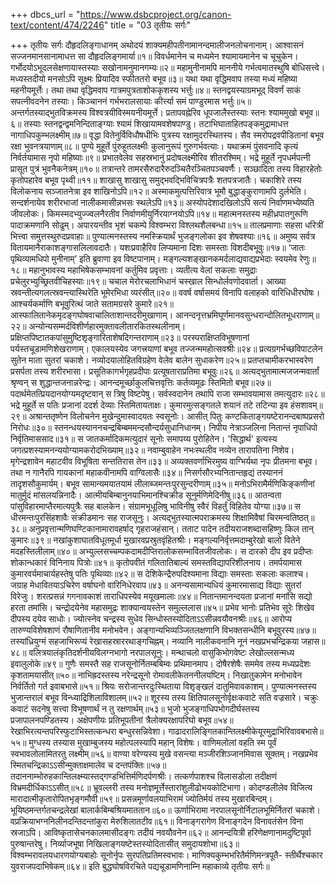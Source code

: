+++
dbcs_url = "https://www.dsbcproject.org/canon-text/content/474/2246"
title = "03 तृतीयः सर्गः"

+++
तृतीयः सर्गः
दौहृदलिङ्गाधानम्
अथोदयं शाक्यमहीपतीनामानन्दमालीजनलोचनानाम्।
आश्वासनं सज्जनमानसानामाधत्त सा दौहृदलिङ्गमार्या॥१॥
विवर्धमानेन च मध्यमेन श्यामायमानेन च चूचुकेन।
गर्भोदयोऽभूदलसेक्षणायास्तस्याः सखोनामनुमानगम्यः॥२॥
महामुनीनामपि माननीये गर्भत्वमातस्थुषि बोधिसत्त्वे।
मध्यस्तदीयो मनसोऽपि सूक्ष्मः प्रियादिव स्फीततरो बभूव॥३॥
यथा यथा वृद्धिमवाप तस्या मध्यं महिष्या महनीयमूर्त्तेः।
तथा तथा वृद्धिमवाप गात्रमपुत्रताशोककृशस्य भर्त्तुः॥४॥
स्तनद्वयस्याग्रमभूद् विवर्णं साकं सपत्नीवदनेन तस्याः।
किञ्चाननं गर्भभरालसायाः कीर्त्त्या समं पाण्डुरमास भर्त्तुः॥५॥
अन्तर्गतस्याद्भुतविक्रमस्य विश्वत्रयीविस्मयनीयमूर्त्ते।
प्रतापवह्नेरिव धूपजालैस्तस्याः स्तनः श्याममुखो बभूव॥६॥
तस्याः स्तनद्वन्द्वमनिन्दिताङ्ग्याः श्यामं शिखायामवशेषपाण्डु।
तटाभिघाताहितपङ्कमुद्रामाधत्त नागाधिपकुम्भलक्ष्मीम्॥७॥
वृद्धा वितेनुर्विविधौषधीभिः पुत्रस्य रक्षामुदरस्थितस्य।
सैव स्मरोपद्रवपीडितानां बभूव रक्षा भुवनत्रयाणाम्॥८॥
पुण्ये मुहूर्ते पुंरुहूतलक्ष्मीः कुलानुरूपं गुरुगर्भवत्याः।
यथाक्रमं पुंसवनादि कृत्यं निर्वर्तयामास नृपो महिष्याः॥९॥
प्रभातवेलेव सहस्रभानुं प्रदोषलक्ष्मीरिव शीतरश्मिम्।
भद्रे मुहूर्ते नृपधर्मपत्नी प्रासूत पुत्रं भुवनैकनेत्रम्॥१०॥
तत्रान्तरे तामरसैरुदारैरुदञ्चितैरञ्चितपञ्चवर्णैः।
सञ्छादिता तस्य विहारहेतोः कृतोपहारेव बभूव पृथ्वी॥११॥
शाखासु शाखासु समुद्भवद्भिविचित्रपत्रैः शतपत्रजातैः।
चकाशिरे तस्य विलोकनाय सञ्जातनेत्रा इव शाखिनोऽपि॥१२॥
अस्माकमुत्पत्तिरिवात्र भूमौ बुद्धाङ्कुराणामपि दुर्लभेति।
सन्दर्शनायेव शरीरभाजां नालीकमासीन्नभसः स्थलेऽपि॥१३॥
अस्योपदेशादखिलोऽपि सत्यं निर्वाणमभ्येष्यति जीवलोकः।
किमस्मदभ्युज्ज्वलनैरतीव निर्वाणमीयुर्निरयाग्नयोऽपि॥१४॥
महात्मनस्तस्य महीध्रपातगुरूणि पादाक्रमणानि सोढुम्।
अपारयन्तीव भृशं चकम्पे विश्वम्भरा विश्लथशैलबन्धा॥१५॥
तालप्रमाणाः सहसा धरित्रीं भित्त्वा समुत्तस्थुरुदप्रवाहाः॥
पुण्यात्मनस्तस्य नमस्क्रियार्थं भुजङ्गलोका इव शेषवश्याः॥१६॥
अमुष्य सर्वत्र वितायमानैराकाशङ्गासलिलावदातैः।
यशःप्रवाहैरिव लिप्यमाना दिशः समस्ताः विशदीबभूवुः॥१७॥
‘जातः पृथिव्यामधिपो मुनीनाम्’ इति ब्रुवाणा इव विष्टपानाम्।
मङ्गल्यशङ्खानकमर्दलाद्यवाद्यप्रभेदाः स्वयमेव रेणुः॥१८॥
महानुभावस्य महाभिषेकसम्भावनां कर्तुमिव प्रवृत्ताः।
व्यतीत्य वेलां सकलाः समुद्राः प्रचेलुरभ्युच्छ्रितवीचिहस्याः॥१९॥
चचाल मेरोरचलाभिधानं चस्खाल सिन्धोर्लवणोदवार्ता।
आख्या स्रवन्तीत्यगलत्स्रवन्त्यास्थिरेति भूमेरभिधा व्यरंसीत्॥२०॥
ववर्ष वर्षासमयं विनापि वलाहको वारिधिधीरघोषः।
आश्चर्यकर्माणि बभूवुरित्थं जाते सतामग्रसरे कुमारे॥२१॥
आस्फालितानेकमृदङ्गघोषवाचालिताशान्तदरीमुखाणाम्।
आनन्दनृत्तभ्रमिघूर्णमानवसुन्धरान्दोलितभूधराणाम्॥२२॥
अन्योन्यसम्मर्दविशीर्णहारमुक्तावलीतारकितस्थलीनाम्।
प्रक्षिप्तपिष्टातकपांसुमुष्टिशृङ्गारिताशेषदिगन्तराणाम्॥२३॥
परस्पराक्षिप्तविभूषणानां पर्यस्तचूडामणिशेखराणाम्।
एकालयस्येव जगत्त्रयाणां बभूव तज्जन्ममहोत्सवश्रीः॥२४॥
प्रत्यग्रगर्भच्छविपाटलेन सुतेन माता सुतरां चकाशे।
नव्योदयालोहितविग्रहेण वेलेव बालेन सुधाकरेण॥२५॥
प्रतप्तचामीकरभास्वरेण प्रसर्पता तस्य शरीरभासा।
प्रसूतिकागर्भगृहप्रदीपाः प्रत्यूषताराप्रतिमा बभूवुः॥२६॥
अत्यद्भुतामात्मजजन्मवार्तां श्रृण्वन् स शुद्धान्तजनान्नरेन्द्रः।
आनन्दमूर्च्छाकुलचित्तवृत्तिः कर्तव्यमूढः स्तिमितो बभूव॥२७॥
पदार्थमेतत्प्रियदानयोग्यमदृष्टवान् स त्रिषु विष्टपेषु।
सर्वस्वदानेन तथापि राजा सम्भावयामास तमत्युदारः॥२८॥
भद्रे मुहूर्ते स पतिः प्रजानां ददर्श देव्याः स्तिमितायताक्षः।
कुमारमुत्सङ्गतले शयानं तटे तटिन्या इव हंसशावम्॥२९॥
अश्रान्ततृष्णेन विलोचनेन मुखेन्दुमास्वादयतः स्वसूनोः।
आसीत् पितुः कण्टकिताङ्गयष्टेरानन्दबाष्पप्रसरो निरोधः॥३०॥
स्तनन्धयस्याननचन्द्रबिम्बममन्दसौन्दर्यसुधानिधानम्।
निपीय नेत्राञ्जलिना नितान्तं नृपाधिपो निर्वृतिमाससाद॥३१॥
स जातकर्मादिकमत्युदारं सूनोः समापय्य पुरोहितेन।
'सिद्धार्थ' इत्यस्य जगत्प्रशस्यामनन्ययोग्यामकरोदभिख्याम्॥३२॥
नवाम्बुवाहेन नभःस्थलीव नव्येन तारापतिना निशेव।
मृगेन्द्रशावेन महाटवीव विभूषिता सन्ततिरास तेन॥३३॥
अव्यक्तवर्णाभिरमुष्य वाग्भिर्यथा नृपः प्रीतमना बभूव।
तथा न गानैरपि गायकानां महाकवीनामपि वाग्विलासैः॥३४॥
निसर्गसौरभ्यनितान्तहृद्यं तस्याननं तादृशसौकुमार्यम्।
बभूव सामान्यमयातयामं लीलाब्जमन्तःपुरसुन्दरीणाम्॥३५॥
मनोऽभिरामैर्मणिकिङ्कणीनां मातुर्मुदं मांसलयन्निनादैः।
आत्मीयबिम्बानुनयाभिमानश्चिक्रीड सूनुर्मणिमेदिनीषु॥३६॥
आतन्वता पांसुविहारमाप्तैरमात्यपुत्रैः सह बालकेन।
संग्रामभूधूलिषु भाविनीषु स्वैरं विहर्तुं विहितेव योग्या॥३७॥
स धीरमन्तःपुरसिंहशावैः संक्रीडमानः सह राजसूनुः।
अत्यद्भुतस्यात्मपराक्रमस्य शिक्षामिवैषां चिरमन्वतिष्ठत्॥३८॥
अनुप्रवृत्तान्मणिघण्टिकानामारावहर्षाद् गृहराजहंसान्।
तताट पादेन तदीयराजशब्दासहिष्णुः किल तान् कुमारः॥३९॥
नखांकुशाघातविधूतमूर्धा मुखारवप्रस्रुतवृंहितश्रीः।
मङ्गल्यनिर्वृत्तमदाम्बुरेखो बालो वितेने मदहस्तिलीलाम्॥४०॥
अभ्युल्लसच्चम्पकदामदीप्तिरालोकसम्भावितजीवलोकः।
स दारको दीप इव प्रदीप्तः शोकान्धकारं विनिनाय पित्रोः॥४१॥
कृतोपवीतं गलितातिबाल्यं समस्तविद्यापरिशीलनाय।
तमर्पयामास कुमारवर्यमाचार्यहस्तेषु पतिः पृथिव्याः॥४२॥
स देशिकेन्द्रैरुपदिश्यमाना विद्याः समस्ताः सकलाः कलाश्च।
जग्राह मेधावितयाऽचिरेण वर्षाघनो वारिनिधेरवाप॥४३॥
अनन्यसामान्यधियं कुमारमासाद्य विद्याः सुतरां विरेजुः।
शरत्प्रसन्नं गगनावकाशं ताराधिपस्येव मयूखमालाः॥४४॥
नितान्तमानन्दयता प्रजानां मनांसि सद्यो हरता तमांसि।
चन्द्रोदयेनेव महासमुद्रः शाक्यान्वयस्तेन समुल्ललास॥४५॥
प्रभेव भानोः प्रतिभेव सूरेः शिखेव दीपस्य दयेव साधोः।
ज्योत्स्नेव चन्द्रस्य सुधेव सिन्धोस्तस्योदिताऽऽसीन्नवयौवनश्रीः॥४६॥
आरोप्य तारुण्यविशेषशाणं रौषाणितानीव मनोभवेन।
अङ्गान्यभिव्यञ्जितलक्षणानि विभक्तसन्धीनि बभूवुरस्य॥४७॥
तस्यांध्रियुग्मं सहजाभिरूप्यं रेखासहस्राररथाङ्गचिह्नम्।
नव्यानि नालीकवनानि नूनं नखप्रभचन्द्रिकया जहास॥४८॥
वलित्रयालंकृतिदर्शनीयविलग्नभागो नरपालसूनुः।
मन्थाचलो वासुकिभोगवेष्टः लेखोल्लसन्मध्य इवालुलोके॥४९॥
गुणैः समस्तै सह राजसूनोर्नितम्बबिम्वः प्रथिमानमाप।
दोषैरशेषैः सममेव तस्य मध्यप्रदेशः कृशतामयासीत्॥५०॥
नाभिह्रदस्तस्य नरेन्द्रसूनो रोमावलीकेतननीलयष्टिम्।
निखातुकामेन मनोभावेन निर्वर्तितो गर्त इवाबभासे॥५१॥
श्रियः सरोजान्तरदुःस्थिताया विशृङ्खलं दातुमिवावकाशम्।
पुण्यात्मनस्तस्य भुजान्तरालं बभूव विन्ध्याद्रिशिलाविशालम्॥५२॥
शूरस्य तस्य क्षितिपालसूनोर्वृक्षःकवाटे सति वज्रसारे।
चक्रुः कवाटं सदनेषु सत्त्वा विभूषणार्थं न तु रक्षणार्थम्॥५३॥
भुजो भुजङ्गाधिपभोगदीर्घस्तस्य प्रजापालनपण्डितस्य।
अक्षेपणीयः प्रतिभूपतीनां त्रैलोक्यरक्षापरिघो बभूव॥५४॥
रेखाभिरत्यन्तपरिस्फुटाभिस्तत्कन्धरा बन्धुरसन्निवेशा।
गाढादरालिङ्गितकान्तिलक्ष्मीकेयूरमुद्राभिरिवावबभासे॥५५॥
मुग्धस्य तस्यास मुखाम्बुजस्य महोत्पलस्यापि महान् विशेषः।
वाणिमलोलां वहति स्म पूर्वं स्वभावलोलामितरतु लक्ष्मीम्॥५६॥
वाण्या वरेण्यस्य मुखे वसन्त्या मञ्जीरशिञ्जानमिवास सूक्तम्।
नखप्रभेव स्मितचन्द्रिकाऽऽसीन्मुक्ताक्षमालेव च दन्तपंक्तिः॥५७॥
तदाननाम्भोरुहकान्तिलक्ष्म्यास्तद्गण्डभित्तिर्मणिदर्पणश्रीः।
तत्कर्णपाशश्च विलासडोला तदीक्षणं विभ्रमदीर्धिकाऽऽसीत्॥५८॥
भ्रूवल्लरी तस्य मनोज्ञमूर्त्तेस्तारांशुलीढोभयकोटिभागा।
कोदण्डलीलेव विजित्य मारादात्मीकृतारोपितभृङ्गमौवी॥५९॥
प्रसन्नमूर्णावलयाभिरामं ज्योतिर्मयं तस्य मुखारबिन्दम्।
भूयिष्ठमन्तर्गतचन्द्रलेखां बालार्कबिम्बश्रियमाततान॥६०॥
ऊर्णाभिरामा नरपालसूनोर्निटालभूमिर्नितरां चकाशे।
वप्रक्रियाभग्ननिलीनदन्तिदन्तांकुरा मेरुशिलातटीव॥६१॥
विनाङ्गरागेण विनाङ्गदेन विनावतंसेन विना स्रजाऽपि।
आविष्कृतासेचनकालमासीदङ्गः तदीयं नवयौवनेन॥६२॥
आनन्दयित्री हरिणेक्षणानामदुष्टिपूर्वा पुरुषान्तरेषु।
निर्व्याजभूषा निखिलाङ्गयष्टेस्तस्योदितासीत् समुदायशोभा॥६३॥
विश्वम्भरावलयधारणयोग्यबाहोः
सूनोर्नृपः सुरपतिप्रतिमस्वभावः।
माणिक्यकुम्भभरितैर्मणिमन्त्रपूतै-
स्तीर्थैश्चकार युवराजपदाभिषेकम्॥६४॥
इति बुद्धघोषविरचिते पद्यचूडामणिनाम्नि महाकाव्ये तृतीयः सर्गः॥
